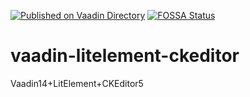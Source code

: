 [![Published on Vaadin Directory](https://img.shields.io/badge/Vaadin%20Directory-published-00b4f0.svg)](https://vaadin.com/directory/component/<owner><element>)
[![FOSSA Status](https://app.fossa.com/api/projects/git%2Bgithub.com%2Feroself%2Fvaadin-litelement-ckeditor.svg?type=shield)](https://app.fossa.com/projects/git%2Bgithub.com%2Feroself%2Fvaadin-litelement-ckeditor?ref=badge_shield)
# vaadin-litelement-ckeditor
Vaadin14+LitElement+CKEditor5


